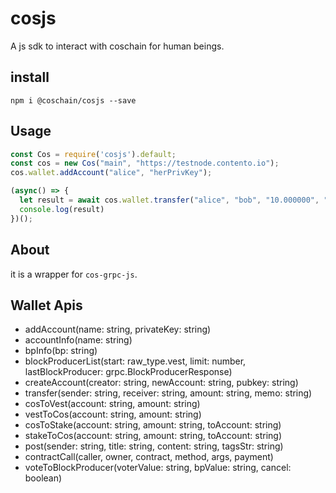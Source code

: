 # cosjs

A js sdk to interact with coschain for human beings.

## install

```shell
npm i @coschain/cosjs --save
```

## Usage

```js
const Cos = require('cosjs').default;
const cos = new Cos("main", "https://testnode.contento.io");
cos.wallet.addAccount("alice", "herPrivKey");

(async() => {
  let result = await cos.wallet.transfer("alice", "bob", "10.000000", "memo");
  console.log(result)
})();
```

## About

it is a wrapper for `cos-grpc-js`.

## Wallet Apis

* addAccount(name: string, privateKey: string)
* accountInfo(name: string)
* bpInfo(bp: string)
* blockProducerList(start: raw_type.vest, limit: number, lastBlockProducer: grpc.BlockProducerResponse)
* createAccount(creator: string, newAccount: string, pubkey: string)
* transfer(sender: string, receiver: string, amount: string, memo: string)
* cosToVest(account: string, amount: string)
* vestToCos(account: string, amount: string)
* cosToStake(account: string, amount: string, toAccount: string)
* stakeToCos(account: string, amount: string, toAccount: string)
* post(sender: string, title: string, content: string, tagsStr: string)
* contractCall(caller, owner, contract, method, args, payment)
* voteToBlockProducer(voterValue: string, bpValue: string, cancel: boolean)

